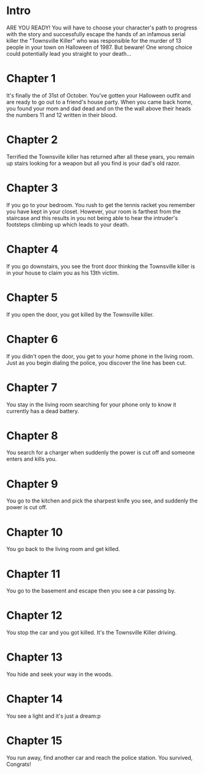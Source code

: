 # Intro
ARE YOU READY! You will have to choose your character's path to progress with the story and successfully escape the hands of an infamous serial killer the "Townsville Killer" who was responsible for the murder of 13 people in your town on Halloween of 1987. But beware! One wrong choice could potentially lead you straight to your death...

# Chapter 1
It's finally the of 31st of October. You've gotten your Halloween outfit and are ready to go out to a friend's house party. When you came back home, you found your mom and dad dead and on the the wall above their heads the numbers 11 and 12 written in their blood. 

# Chapter 2
Terrified the Townsville killer has returned after all these years, you remain up stairs looking for a weapon but all you find is your dad's old razor.

# Chapter 3
If you go to your bedroom. You rush to get the tennis racket you remember you have kept in your closet. However, your room is farthest from the staircase and this results in you not being able to hear the intruder's footsteps climbing up which leads to your death.

# Chapter 4
If you go downstairs, you see the front door thinking the Townsville killer is in your house to claim you as his 13th victim.

# Chapter 5
If you open the door, you got killed by the Townsville killer.

# Chapter 6
If you didn't open the door, you get to your home phone in the living room. Just as you begin dialing the police, you discover the line has been cut.

# Chapter 7
You stay in the living room searching for your phone only to know it currently has a dead battery.

# Chapter 8
You search for a charger when suddenly the power is cut off and someone enters and kills you.

# Chapter 9
You go to the kitchen and pick the sharpest knife you see, and suddenly the power is cut off.

# Chapter 10
You go back to the living room and get killed.

# Chapter 11
You go to the basement and escape then you see a car passing by.

# Chapter 12
You stop the car and you got killed. It's the Townsville Killer driving.

# Chapter 13
You hide and seek your way in the woods.

# Chapter 14
You see a light and it's just a dream:p

# Chapter 15
You run away, find another car and reach the police station. You survived, Congrats!